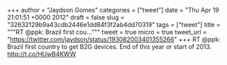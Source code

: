 
+++
author = "Jaydson Gomes"
categories = ["tweet"]
date = "Thu Apr 19 21:01:51 +0000 2012"
draft = false
slug = "32632129b9a43cdb2446e1dd84f3f2ab4dd70319"
tags = ["tweet"]
title = """RT @ppk: Brazil first cou..."""
tweet = true
micro = true
tweet_url = "https://twitter.com/jaydson/status/193082003401355266"
+++
RT @ppk: Brazil first country to get B2G devices. End of this year or start of 2013.
http://t.co/HUwB4KWW
